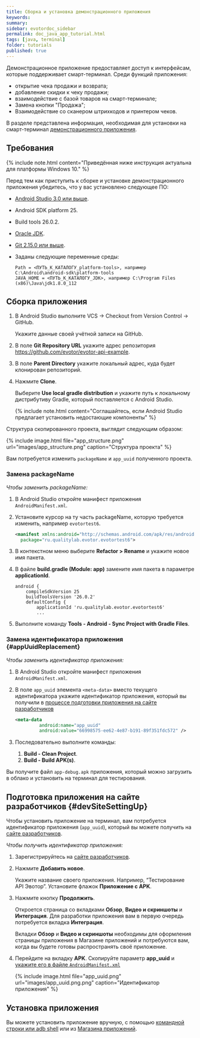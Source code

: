 ```yaml
---
title: Сборка и установка демонстрационного приложения
keywords:
summary:
sidebar: evotordoc_sidebar
permalink: doc_java_app_tutorial.html
tags: [java, terminal]
folder: tutorials
published: true
---
```


Демонстрационное приложение предоставляет доступ к интерфейсам, которые поддерживает смарт-терминал. Среди функций приложения:

* открытие чека продажи и возврата;
* добавление скидки к чеку продажи;
* взаимодействие с базой товаров на смарт-терминале;
* Замена кнопки "Продажа";
* Взаимодействие со сканером штрихкодов и принтером чеков.

В разделе представлена информация, необходимая для установки на смарт-терминал [демонстрационного приложения](https://github.com/evotor/evotor-api-example).

## Требования

{% include note.html content="Приведённая ниже инструкция актуальна для платформы Windows 10." %}

Перед тем как приступить к сборке и установке демонстрационного приложения убедитесь, что у вас установлено следующее ПО:

* [Android Studio 3.0 или выше](https://developer.android.com/studio/index.html).
* Android SDK platform 25.
* Build tools 26.0.2.
* [Oracle JDK](http://www.oracle.com/technetwork/java/javase/downloads/index.html).
* [Git 2.15.0 или выше](https://git-scm.com/).
* Заданы следующие переменные среды:

  ```
  Path = <ПУТЬ_К_КАТАЛОГУ_platform-tools>, например C:\Android\android-sdk\platform-tools
  JAVA_HOME = <ПУТЬ_К_КАТАЛОГУ_JDK>, например C:\Program Files (x86)\Java\jdk1.8.0_112
  ```

## Сборка приложения

1. В Android Studio выполните VCS → Checkout from Version Control → GitHub.

   Укажите данные своей учётной записи на GitHub.

2. В поле **Git Repository URL** укажите адрес репозитория https://github.com/evotor/evotor-api-example.
3. В поле **Parent Directory** укажите локальный адрес, куда будет клонирован репозиторий.
4. Нажмите **Clone**.

   Выберите **Use local gradle distribution** и укажите путь к локальному дистрибутиву Gradle, который поставляется с Android Studio.

   {% include note.html content="Соглашайтесь, если Android Studio предлагает установить недостающие компоненты" %}

Структура скопированного проекта, выглядит следующим образом:

{% include image.html file="app_structure.png" url="images/app_structure.png" caption="Структура проекта" %}

Вам потребуется изменить `packageName` и `app_uuid` полученного проекта.

### Замена packageName

*Чтобы заменить packageName:*

1. В Android Studio откройте манифест приложения `AndroidManifest.xml`.
2. Установите курсор на ту часть packageName, которую требуется изменить, например `evotortest6`.

   ```xml
   <manifest xmlns:android="http://schemas.android.com/apk/res/android"
     package="ru.qualitylab.evotor.evotortest6">
   ```
3. В контекстном меню выберите **Refactor > Rename** и укажите новое имя пакета.
4. В файле **build.gradle (Module: app)** замените имя пакета в параметре **applicationId**.

   ```
   android {
       compileSdkVersion 25
       buildToolsVersion '26.0.2'
       defaultConfig {
           applicationId 'ru.qualitylab.evotor.evotortest6'
           ...
   ```

5. Выполните команду **Tools - Android - Sync Project with Gradle Files**.

### Замена идентификатора приложения {#appUuidReplacement}

*Чтобы заменить идентификатор приложения:*

1. В Android Studio откройте манифест приложения `AndroidManifest.xml`.
2. В поле `app_uuid` элемента `<meta-data>` вместо текущего идентификатора укажите идентификатор приложения, который вы получили в [процессе подготовки приложения на сайте разработчиков](./doc_java_app_tutorial.html#devSiteSettingUp)

   ```xml
   <meta-data
            android:name="app_uuid"
            android:value="66998575-ee62-4e87-b191-89f351fdc572" />
   ```

3. Последовательно выполните команды:

   1. **Build - Clean Project**.
   2. **Build - Build APK(s)**.

Вы получите файл `app-debug.apk` приложения, который можно загрузить в облако и установить на терминал для тестирования.

## Подготовка приложения на сайте разработчиков  {#devSiteSettingUp}

Чтобы установить приложение на терминал, вам потребуется идентификатор приложения (`app_uuid`), который вы можете получить на [сайте разработчиков](https://dev.evotor.ru).

*Чтобы получить идентификатор приложения:*

1. Зарегистрируйтесь на [сайте разработчиков](https://developer.evotor.ru/).
2. Нажмите **Добавить новое**.

   Укажите название своего приложения. Например, “Тестирование API Эвотор”. Установите флажок **Приложение с APK**.

3. Нажмите кнопку **Продолжить**.

   Откроется страница со вкладками **Обзор**, **Видео и скриншоты** и **Интеграция**. Для разработки приложения вам в первую очередь потребуется вкладка **Интеграция**.

   Вкладки **Обзор** и **Видео и скриншоты** необходимы для оформления страницы приложения в Магазине приложений и потребуются вам, когда вы будете готовы распространять своё приложение.

4. Перейдите на вкладку **APK**. Скопируйте параметр **app_uuid** и [укажите его в файле `AndroidManifest.xml`](./doc_java_app_tutorial.html#appUuidReplacement)

   {% include image.html file="app_uuid.png" url="images/app_uuid.png.png" caption="Идентификатор приложения" %}

## Установка приложения

Вы можете установить приложение вручную, с помощью [командной строки или adb shell](./doc_app_installation.html#adb-shell) или из [Магазина приложений](./doc_app_installation.html#MarkeplaceAppInstallation).
